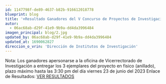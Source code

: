 ```yaml
---
id: 1147798f-de89-4637-b82b-916612018778
blueprint: blog
title: '⚜️Resultado Ganadores del V Concurso de Proyectos de Investigación Científica y Tecnológica Financiados con Fondos de Canon, Sobrecanon y Regalías Mineras⚜️'
autor:
  - 06ac68ab-d29f-41e9-9b9a-dd4da3996484
imagen_principal: blog/2.jpg
updated_by: 06ac68ab-d29f-41e9-9b9a-dd4da3996484
updated_at: 1690062827
direccion_o_vrin: 'Dirección de Institutos de Investigación'
---
```

Nota: Los ganadores apersonarse a la oficina de Vicerrectorado de Investigación a entregar los 3 ejemplares del proyecto en fisico (anillado), plazo máximo hasta las 3:30 pm del día viernes 23 de junio del 2023 Enlace de Resultados: [VER RESULTADOS](https://drive.google.com/file/d/139t59ztk6QNIibdyejAv4DeNJg0gBW6e/view?fbclid=IwAR22sRp9PfkEvZiRWdGV-MqIlpX7CCBGliYmpN28LYyfTVv0XK04dgEVlc4)
